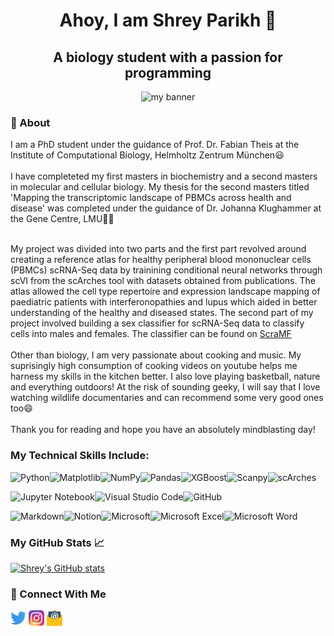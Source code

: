 <h1 align="center"> Ahoy,  I am Shrey Parikh 👋</h1>
<h2 align="center"> A biology student with a passion for programming </h2>

<p align="center">
<img width= "350" height="450" src="https://user-images.githubusercontent.com/118828814/213423351-d4f62eee-99ef-4840-94e6-fbe61bc87bae.png" alt="my banner">

</p>
<h3> 📜 About </h3>
I am a PhD student under the guidance of Prof. Dr. Fabian Theis at the Institute of Computational Biology, Helmholtz Zentrum München😃
<br/><br/>
I have completeted my first masters in biochemistry and a second masters in molecular and cellular biology. My thesis for the second masters titled 'Mapping the transcriptomic landscape of PBMCs across health and disease' was completed under the guidance of Dr. Johanna Klughammer at the Gene Centre, LMU🧑‍💻 
<br/><br/>

My project was divided into two parts and the first part revolved around creating a reference atlas for healthy peripheral blood mononuclear cells (PBMCs) scRNA-Seq data by trainining conditional neural networks through scVI from the scArches tool with datasets obtained from publications. The atlas allowed the cell type repertoire and expression landscape mapping of paediatric patients with interferonopathies and lupus which aided in better understanding of the healthy and diseased states. The second part of my project involved building a sex classifier for scRNA-Seq data to classify cells into males and females. The classifier can be found on [ScraMF](https://github.com/KlughammerLab/Sex-Classifier)
<br/><br/>
Other than biology, I am very passionate about cooking and music. My suprisingly high consumption of cooking videos on youtube helps me harness my skills in the kitchen better. I also love playing basketball, nature and everything outdoors! At the risk of sounding geeky, I will say that I love watching wildlife documentaries and can recommend some very good ones too😄
<br/><br/>
Thank you for reading and hope you have an absolutely mindblasting day!

### My Technical Skills Include:
![Python](https://img.shields.io/badge/python-3670A0?style=for-the-badge&logo=python&logoColor=ffdd54)![Matplotlib](https://img.shields.io/badge/Matplotlib-%23ffffff.svg?style=for-the-badge&logo=Matplotlib&logoColor=black)![NumPy](https://img.shields.io/badge/numpy-%23013243.svg?style=for-the-badge&logo=numpy&logoColor=white)![Pandas](https://img.shields.io/badge/pandas-%23150458.svg?style=for-the-badge&logo=pandas&logoColor=white)![XGBoost](https://img.shields.io/badge/-XGBoost-blue?style=for-the-badge)![Scanpy](https://img.shields.io/badge/-Scanpy-gray?style=for-the-badge)![scArches](https://img.shields.io/badge/-scArches-informational?style=for-the-badge) 

![Jupyter Notebook](https://img.shields.io/badge/Jupyter-F37626.svg?&style=for-the-badge&logo=Jupyter&logoColor=white)![Visual Studio Code](https://img.shields.io/badge/Visual%20Studio%20Code-0078d7.svg?style=for-the-badge&logo=visual-studio-code&logoColor=white)![GitHub](https://img.shields.io/badge/github-%23121011.svg?style=for-the-badge&logo=github&logoColor=white)

![Markdown](https://img.shields.io/badge/Markdown-000000?style=for-the-badge&logo=markdown&logoColor=white)![Notion](https://img.shields.io/badge/Notion-%23000000.svg?style=for-the-badge&logo=notion&logoColor=white)![Microsoft](https://img.shields.io/badge/Microsoft-0078D4?style=for-the-badge&logo=microsoft&logoColor=white)![Microsoft Excel](https://img.shields.io/badge/Microsoft_Excel-217346?style=for-the-badge&logo=microsoft-excel&logoColor=white)![Microsoft Word](https://img.shields.io/badge/Microsoft_Word-2B579A?style=for-the-badge&logo=microsoft-word&logoColor=white)

### My GitHub Stats 📈
[![Shrey's GitHub stats](https://github-readme-stats.vercel.app/api?username=ShreyParikh07&count_private=true&show_icons=true)](https://github.com/ShreyParikh07/)


### 🤝 Connect With Me
<a href="https://twitter.com/ShreyParikh07"><img width="25" height="25" align=”left” src="https://github.com/ShreyParikh07/ShreyParikh07/blob/main/Icons/Twitter_Icon.png" alt="Shrey Parikh | Twitter" width=”21px”/></a>      <a href="https://www.instagram.com/shreyp007/"><img width="25" height="25" align=”left” src="https://github.com/ShreyParikh07/ShreyParikh07/blob/main/Icons/Instagram_Icon.png" alt="Shrey Parikh | Instagram" width=”21px”/></a>       <a href="mailto:Shrey.Parikh@campus.lmu.de"><img width="25" height="25" align=”left” src="https://github.com/ShreyParikh07/ShreyParikh07/blob/main/Icons/Email_Logo.png" alt="Shrey Parikh | Email" width=”21px”/></a>
